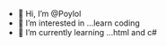 - 👋 Hi, I’m @Poylol
- 👀 I’m interested in ...learn coding
- 🌱 I’m currently learning ...html and c#

<!---
Poylol/Poylol is a ✨ special ✨ repository because its `README.md` (this file) appears on your GitHub profile.
You can click the Preview link to take a look at your changes.
--->

